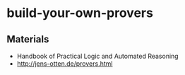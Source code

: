 # build-your-own-provers

## Materials

* Handbook of Practical Logic and Automated Reasoning
* http://jens-otten.de/provers.html
